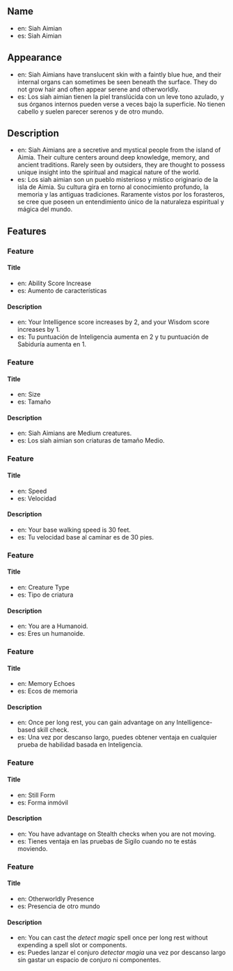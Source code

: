## Name
- en: Siah Aimian
- es: Siah Aimian

## Appearance
- en: Siah Aimians have translucent skin with a faintly blue hue, and their internal organs can sometimes be seen beneath the surface. They do not grow hair and often appear serene and otherworldly.
- es: Los siah aimian tienen la piel translúcida con un leve tono azulado, y sus órganos internos pueden verse a veces bajo la superficie. No tienen cabello y suelen parecer serenos y de otro mundo.

## Description
- en: Siah Aimians are a secretive and mystical people from the island of Aimia. Their culture centers around deep knowledge, memory, and ancient traditions. Rarely seen by outsiders, they are thought to possess unique insight into the spiritual and magical nature of the world.
- es: Los siah aimian son un pueblo misterioso y místico originario de la isla de Aimia. Su cultura gira en torno al conocimiento profundo, la memoria y las antiguas tradiciones. Raramente vistos por los forasteros, se cree que poseen un entendimiento único de la naturaleza espiritual y mágica del mundo.

## Features

### Feature
#### Title
- en: Ability Score Increase
- es: Aumento de características

#### Description
- en: Your Intelligence score increases by 2, and your Wisdom score increases by 1.
- es: Tu puntuación de Inteligencia aumenta en 2 y tu puntuación de Sabiduría aumenta en 1.

### Feature
#### Title
- en: Size
- es: Tamaño

#### Description
- en: Siah Aimians are Medium creatures.
- es: Los siah aimian son criaturas de tamaño Medio.

### Feature
#### Title
- en: Speed
- es: Velocidad

#### Description
- en: Your base walking speed is 30 feet.
- es: Tu velocidad base al caminar es de 30 pies.

### Feature
#### Title
- en: Creature Type
- es: Tipo de criatura

#### Description
- en: You are a Humanoid.
- es: Eres un humanoide.

### Feature
#### Title
- en: Memory Echoes
- es: Ecos de memoria

#### Description
- en: Once per long rest, you can gain advantage on any Intelligence-based skill check.
- es: Una vez por descanso largo, puedes obtener ventaja en cualquier prueba de habilidad basada en Inteligencia.

### Feature
#### Title
- en: Still Form
- es: Forma inmóvil

#### Description
- en: You have advantage on Stealth checks when you are not moving.
- es: Tienes ventaja en las pruebas de Sigilo cuando no te estás moviendo.

### Feature
#### Title
- en: Otherworldly Presence
- es: Presencia de otro mundo

#### Description
- en: You can cast the *detect magic* spell once per long rest without expending a spell slot or components.
- es: Puedes lanzar el conjuro *detectar magia* una vez por descanso largo sin gastar un espacio de conjuro ni componentes.
